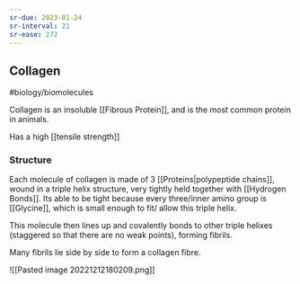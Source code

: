 ```yaml
---
sr-due: 2023-01-24
sr-interval: 21
sr-ease: 272
---
```

## Collagen
#biology/biomolecules 

Collagen is an insoluble [[Fibrous Protein]], and is the most common protein in animals.

Has a high [[tensile strength]]
### Structure 
Each molecule of collagen is made of 3 [[Proteins|polypeptide chains]], wound in a triple helix structure, very tightly held together with [[Hydrogen Bonds]].
Its able to be tight because every three/inner amino group is [[Glycine]], which is small enough to fit/ allow this triple helix.

This molecule then lines up and covalently bonds to other triple helixes (staggered so that there are no weak points), forming fibrils.

Many fibrils lie side by side to form a collagen fibre.

![[Pasted image 20221212180209.png]]